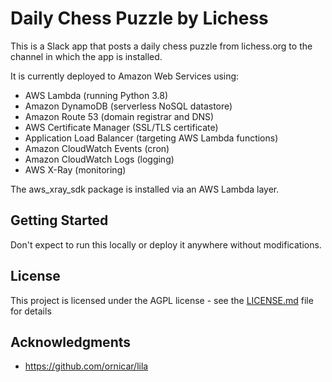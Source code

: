 # Daily Chess Puzzle by Lichess

This is a Slack app that posts a daily chess puzzle from lichess.org to the channel in which the app is installed.

It is currently deployed to Amazon Web Services using:

* AWS Lambda (running Python 3.8)
* Amazon DynamoDB (serverless NoSQL datastore)
* Amazon Route 53 (domain registrar and DNS)
* AWS Certificate Manager (SSL/TLS certificate)
* Application Load Balancer (targeting AWS Lambda functions)
* Amazon CloudWatch Events (cron)
* Amazon CloudWatch Logs (logging)
* AWS X-Ray (monitoring)

The aws_xray_sdk package is installed via an AWS Lambda layer.

## Getting Started

Don't expect to run this locally or deploy it anywhere without modifications.

## License

This project is licensed under the AGPL license - see the [LICENSE.md](LICENSE.md) file for details

## Acknowledgments

* https://github.com/ornicar/lila